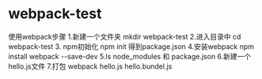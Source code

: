 # webpack-test
使用webpack步骤
1.新建一个文件夹
mkdir webpack-test
2.进入目录中
cd webpack-test
3. npm初始化
npm init
得到package.json
4.安装webpack
npm install webpack --save-dev
5.ls
node_modules 和 package.json
6.新建一个hello.js文件
7.打包
webpack hello.js hello.bundel.js
